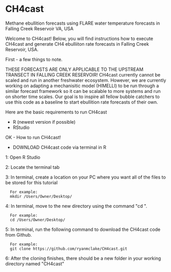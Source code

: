 # CH4cast
Methane ebullition forecasts using FLARE water temperature forecasts in Falling Creek Reservoir VA, USA

Welcome to CH4cast! Below, you will find instructions how to execute CH4cast and generate CH4 ebulliiton rate forecasts in Falling Creek Reservoir, USA. 

First - a few things to note. 

THESE FORECASTS ARE ONLY APPLICABLE TO THE UPSTREAM TRANSECT IN FALLING CREEK RESERVOIR!
CH4cast currently cannot be scaled and run in another freshwater ecosystem. However, we are currently working on adapting a mechanisitic model (HIMELLI) to be run through a similar forecast framework so it can be scalable to more systems and run on shorter time scales. Our goal is to inspire all fellow bubble catchers to use this code as a baseline to start ebullition rate forecasts of their own. 

Here are the basic requirements to run CH4cast
 - R (newest version if possible)
 - RStudio

OK - How to run CH4cast! 

 - DOWNLOAD CH4cast code via terminal in R

1: Open R Studio

2: Locate the terminal tab

3: In terminal, create a location on your PC where you want all of the files to be stored for this tutorial
      
      For example: 
      mkdir /Users/Owner/Desktop/
      
4: In terminal, move to the new directory using the command "cd ".

      For example:
      cd /Users/Owner/Desktop/
      
5: In terminal, run the following command to download the CH4cast code from Github. 

      For example:
      git clone https://github.com/ryanmclake/CH4cast.git
      
6: After the cloning finishes, there should be a new folder in your working directory named "CH4cast"


      
